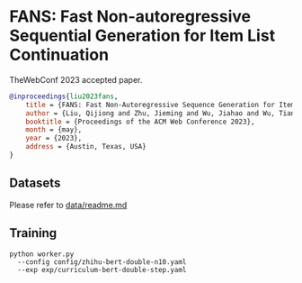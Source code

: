 # FANS: Fast Non-autoregressive Sequential Generation for Item List Continuation

TheWebConf 2023 accepted paper.

```bibtex
@inproceedings{liu2023fans, 
    title = {FANS: Fast Non-Autoregressive Sequence Generation for Item List Continuation},
    author = {Liu, Qijiong and Zhu, Jieming and Wu, Jiahao and Wu, Tiandeng and Dong, Zhenhua and Wu, Xiao-Ming},
    booktitle = {Proceedings of the ACM Web Conference 2023},
    month = {may},
    year = {2023},
    address = {Austin, Texas, USA}
}
```

## Datasets

Please refer to [data/readme.md](https://github.com/Jyonn/FANS/blob/master/data/README.md)

## Training

```shell
python worker.py 
  --config config/zhihu-bert-double-n10.yaml 
  --exp exp/curriculum-bert-double-step.yaml
```